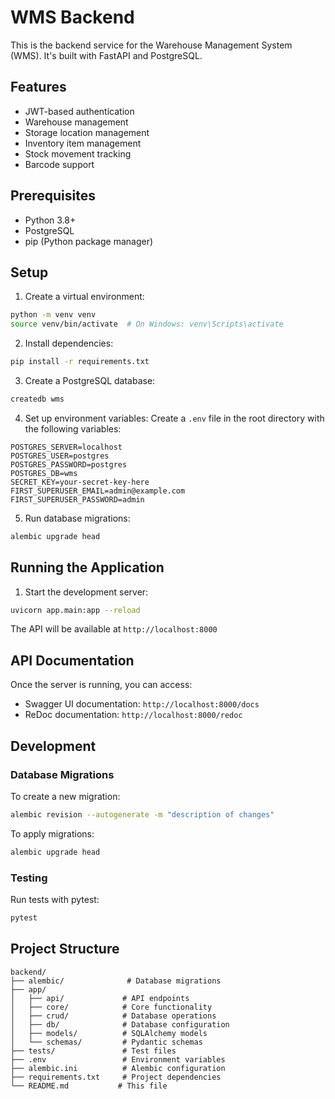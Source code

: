 # WMS Backend

This is the backend service for the Warehouse Management System (WMS). It's built with FastAPI and PostgreSQL.

## Features

- JWT-based authentication
- Warehouse management
- Storage location management
- Inventory item management
- Stock movement tracking
- Barcode support

## Prerequisites

- Python 3.8+
- PostgreSQL
- pip (Python package manager)

## Setup

1. Create a virtual environment:
```bash
python -m venv venv
source venv/bin/activate  # On Windows: venv\Scripts\activate
```

2. Install dependencies:
```bash
pip install -r requirements.txt
```

3. Create a PostgreSQL database:
```bash
createdb wms
```

4. Set up environment variables:
Create a `.env` file in the root directory with the following variables:
```
POSTGRES_SERVER=localhost
POSTGRES_USER=postgres
POSTGRES_PASSWORD=postgres
POSTGRES_DB=wms
SECRET_KEY=your-secret-key-here
FIRST_SUPERUSER_EMAIL=admin@example.com
FIRST_SUPERUSER_PASSWORD=admin
```

5. Run database migrations:
```bash
alembic upgrade head
```

## Running the Application

1. Start the development server:
```bash
uvicorn app.main:app --reload
```

The API will be available at `http://localhost:8000`

## API Documentation

Once the server is running, you can access:
- Swagger UI documentation: `http://localhost:8000/docs`
- ReDoc documentation: `http://localhost:8000/redoc`

## Development

### Database Migrations

To create a new migration:
```bash
alembic revision --autogenerate -m "description of changes"
```

To apply migrations:
```bash
alembic upgrade head
```

### Testing

Run tests with pytest:
```bash
pytest
```

## Project Structure

```
backend/
├── alembic/              # Database migrations
├── app/
│   ├── api/             # API endpoints
│   ├── core/            # Core functionality
│   ├── crud/            # Database operations
│   ├── db/              # Database configuration
│   ├── models/          # SQLAlchemy models
│   └── schemas/         # Pydantic schemas
├── tests/               # Test files
├── .env                 # Environment variables
├── alembic.ini          # Alembic configuration
├── requirements.txt     # Project dependencies
└── README.md           # This file
``` 